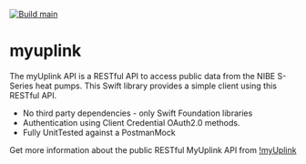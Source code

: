 [![Build main](https://github.com/tkausch/MyUplink2/actions/workflows/swift.yml/badge.svg)](https://github.com/tkausch/MyUplink2/actions/workflows/swift.yml)


# myuplink
The myUplink API is a RESTful API to access public data from the NIBE S-Series heat pumps. This Swift library provides a simple client using this RESTful API. 

- No third party dependencies - only Swift Foundation libraries
- Authentication using Client Credential OAuth2.0 methods. 
- Fully UnitTested against a PostmanMock

Get more information about the public RESTful MyUplink API from [!myUplink](https://dev.myuplink.com)
